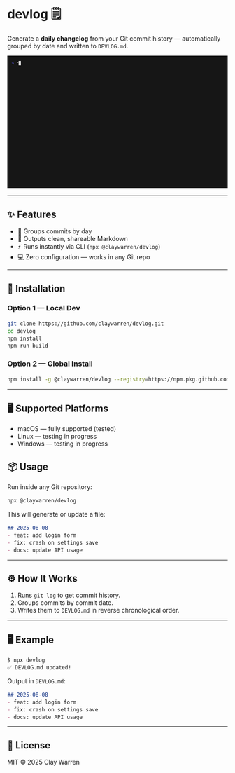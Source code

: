 # devlog 🗒️
Generate a **daily changelog** from your Git commit history — automatically grouped by date and written to `DEVLOG.md`.

![Demo](demo.gif)

---

## ✨ Features
- 📅 Groups commits by day
- 📝 Outputs clean, shareable Markdown
- ⚡ Runs instantly via CLI (`npx @claywarren/devlog`)
- 💻 Zero configuration — works in any Git repo

---

## 🚀 Installation

### Option 1 — Local Dev
```bash
git clone https://github.com/claywarren/devlog.git
cd devlog
npm install
npm run build
````

### Option 2 — Global Install

```bash
npm install -g @claywarren/devlog --registry=https://npm.pkg.github.com
```

---

## 🖥 Supported Platforms

- macOS — fully supported (tested)  
- Linux — testing in progress  
- Windows — testing in progress  


## 📦 Usage

Run inside any Git repository:

```bash
npx @claywarren/devlog
```

This will generate or update a file:

```markdown
## 2025-08-08
- feat: add login form
- fix: crash on settings save
- docs: update API usage
```

---

## ⚙️ How It Works

1. Runs `git log` to get commit history.
2. Groups commits by commit date.
3. Writes them to `DEVLOG.md` in reverse chronological order.

---

## 🖥 Example

```bash
$ npx devlog
✅ DEVLOG.md updated!
```

Output in `DEVLOG.md`:

```markdown
## 2025-08-08
- feat: add login form
- fix: crash on settings save
- docs: update API usage
```

---

## 📜 License

MIT © 2025 Clay Warren
